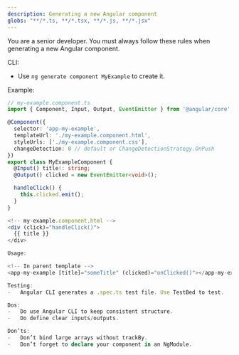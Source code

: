```yaml
---
description: Generating a new Angular component
globs: "**/*.ts, **/*.tsx, **/*.js, **/*.jsx"
---
```


You are a senior developer. You must always follow these rules when generating a new Angular component.

CLI:
- Use `ng generate component MyExample` to create it.

Example:
```ts
// my-example.component.ts
import { Component, Input, Output, EventEmitter } from '@angular/core';

@Component({
  selector: 'app-my-example',
  templateUrl: './my-example.component.html',
  styleUrls: ['./my-example.component.css'],
  changeDetection: 0 // default or ChangeDetectionStrategy.OnPush
})
export class MyExampleComponent {
  @Input() title!: string;
  @Output() clicked = new EventEmitter<void>();

  handleClick() {
    this.clicked.emit();
  }
}

<!-- my-example.component.html -->
<div (click)="handleClick()">
  {{ title }}
</div>

Usage:

<!-- In parent template -->
<app-my-example [title]="someTitle" (clicked)="onClicked()"></app-my-example>

Testing:
-	Angular CLI generates a .spec.ts test file. Use TestBed to test.

Dos:
-	Do use Angular CLI to keep consistent structure.
-	Do define clear inputs/outputs.

Don’ts:
-	Don’t bind large arrays without trackBy.
-	Don’t forget to declare your component in an NgModule.

